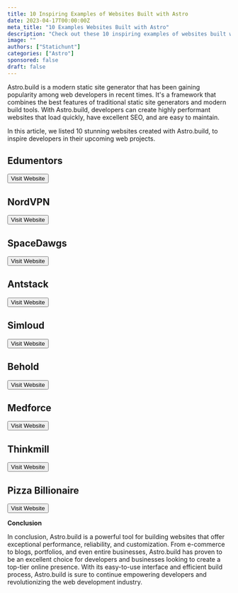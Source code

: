 ```yaml
---
title: 10 Inspiring Examples of Websites Built with Astro
date: 2023-04-17T00:00:00Z
meta_title: "10 Examples Websites Built with Astro"
description: "Check out these 10 inspiring examples of websites built with Astro, perfect for sparking creativity in your next web project."
image: ""
authors: ["Statichunt"]
categories: ["Astro"]
sponsored: false
draft: false
---
```

Astro.build is a modern static site generator that has been gaining popularity among web developers in recent times. It's a framework that combines the best features of traditional static site generators and modern build tools. With Astro.build, developers can create highly performant websites that load quickly, have excellent SEO, and are easy to maintain.

In this article, we listed 10 stunning websites created with Astro.build, to inspire developers in their upcoming web projects.



## Edumentors

<Mockup src="/blog/edumentors.png" alt="Edumentors" />

<Button href="https://edumentors.co.uk/" >Visit Website </Button>

## NordVPN

<Mockup src="/blog/nordvpn.png" alt="NordVPN" />

<Button href="https://nordvpn.org/" >Visit Website </Button>

## SpaceDawgs

<Mockup src="/blog/spacedawgs.png" alt="SpaceDawgs" />

<Button href="https://dawgs.io/" >Visit Website </Button>

## Antstack
<Mockup src="/blog/antstack.png" alt="Antstack" />

<Button href="https://www.antstack.com/" >Visit Website </Button>

## Simloud

<Mockup src="/blog/simloud.png" alt="simloud" />

<Button href="https://simloud.com/" >Visit Website </Button>

## Behold

<Mockup src="/blog/behold.png" alt="Behold" />

<Button href="https://behold.so/" >Visit Website </Button>

## Medforce

<Mockup src="/blog/medforce.png" alt="Medforce" />

<Button href="https://www.medforce.net/" >Visit Website </Button>

## Thinkmill

<Mockup src="/blog/thinkmill.png" alt="Thinkmill" />

<Button href="https://www.thinkmill.com.au/" >Visit Website </Button>


## Pizza Billionaire
<Mockup src="/blog/pizza-billionaire.png" alt="Pizza Billionaire" />

<Button href="https://pizzabillionaire.com/" >Visit Website </Button>


**Conclusion**

In conclusion, Astro.build is a powerful tool for building websites that offer exceptional performance, reliability, and customization. From e-commerce to blogs, portfolios, and even entire businesses, Astro.build has proven to be an excellent choice for developers and businesses looking to create a top-tier online presence. With its easy-to-use interface and efficient build process, Astro.build is sure to continue empowering developers and revolutionizing the web development industry.